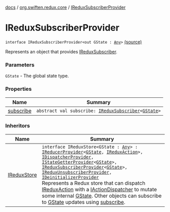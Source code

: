 [docs](../../index.md) / [org.swiften.redux.core](../index.md) / [IReduxSubscriberProvider](./index.md)

# IReduxSubscriberProvider

`interface IReduxSubscriberProvider<out GState : `[`Any`](https://kotlinlang.org/api/latest/jvm/stdlib/kotlin/-any/index.html)`>` [(source)](https://github.com/protoman92/KotlinRedux/tree/master/common/common-core/src/main/kotlin/org/swiften/redux/core/Core.kt#L76)

Represents an object that provides [IReduxSubscriber](../-i-redux-subscriber.md).

### Parameters

`GState` - The global state type.

### Properties

| Name | Summary |
|---|---|
| [subscribe](subscribe.md) | `abstract val subscribe: `[`IReduxSubscriber`](../-i-redux-subscriber.md)`<`[`GState`](index.md#GState)`>` |

### Inheritors

| Name | Summary |
|---|---|
| [IReduxStore](../-i-redux-store.md) | `interface IReduxStore<GState : `[`Any`](https://kotlinlang.org/api/latest/jvm/stdlib/kotlin/-any/index.html)`> : `[`IReducerProvider`](../-i-reducer-provider/index.md)`<`[`GState`](../-i-redux-store.md#GState)`, `[`IReduxAction`](../-i-redux-action.md)`>, `[`IDispatcherProvider`](../-i-dispatcher-provider/index.md)`, `[`IStateGetterProvider`](../-i-state-getter-provider/index.md)`<`[`GState`](../-i-redux-store.md#GState)`>, `[`IReduxSubscriberProvider`](./index.md)`<`[`GState`](../-i-redux-store.md#GState)`>, `[`IReduxUnsubscriberProvider`](../-i-redux-unsubscriber-provider/index.md)`, `[`IDeinitializerProvider`](../-i-deinitializer-provider/index.md)<br>Represents a Redux store that can dispatch [IReduxAction](../-i-redux-action.md) with a [IActionDispatcher](../-i-action-dispatcher.md) to mutate some internal [GState](../-i-redux-store.md#GState). Other objects can subscribe to [GState](../-i-redux-store.md#GState) updates using [subscribe](subscribe.md). |
